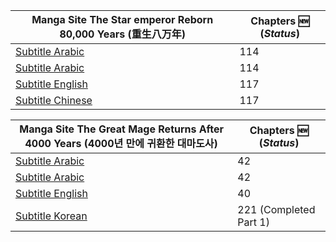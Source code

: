 <link href="https://fonts.googleapis.com/css?family=Nunito" rel="stylesheet" type="text/css"><div align="center"><b><p>

Manga Site The Star emperor Reborn 80,000 Years (重生八万年) | Chapters :new: (_Status_)
------- | ------
[Subtitle Arabic](https://www.azoramanga.com/manga/the-star-emperor/) | 114
[Subtitle Arabic](https://mangakm.com/manga/the-star-emperor/) | 114
[Subtitle English](https://mangabob.com/manga/reborn-80000-years/) | 117
[Subtitle Chinese](https://www.ohmanhua.com/13410/) | 117

Manga Site The Great Mage Returns After 4000 Years (4000년 만에 귀환한 대마도사) | Chapters :new: (_Status_)
------ | -----
[Subtitle Arabic](https://www.azoramanga.com/manga/the-great-mage-returns-after-4000-years/) | 42
[Subtitle Arabic](https://mangalek.com/manga/the-great-mage-returns-after-4000-years/) | 42
[Subtitle English](https://toonily.net/manga/the-great-mage-returns-after-4000-years/) | 40
[Subtitle Korean](https://page.kakao.com/home?seriesId=50621874&page=1) | 221 (Completed Part 1)

<!--[Subtitle Korean](https://namu.wiki/w/4000%EB%85%84%20%EB%A7%8C%EC%97%90%20%EA%B7%80%ED%99%98%ED%95%9C%20%EB%8C%80%EB%A7%88%EB%8F%84%EC%82%AC)-->
